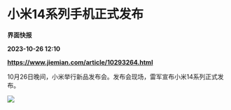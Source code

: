# 小米14系列手机正式发布
**界面快报**

**2023-10-26 12:10**

**https://www.jiemian.com/article/10293264.html**

10月26日晚间，小米举行新品发布会。发布会现场，雷军宣布小米14系列正式发布。

![](https://img3.jiemian.com/101/original/20231026/169832098332008600_a700xH.png)